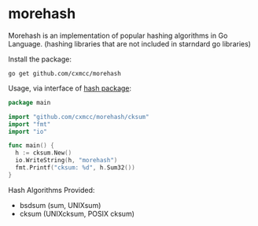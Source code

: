 morehash
========

Morehash is an implementation of popular hashing algorithms in Go Language.
(hashing libraries that are not included in starndard go libraries)


Install the package:
~~~
go get github.com/cxmcc/morehash
~~~

Usage, via interface of [hash package](http://golang.org/pkg/hash/):
~~~ go
package main

import "github.com/cxmcc/morehash/cksum"
import "fmt"
import "io"

func main() {
  h := cksum.New()
  io.WriteString(h, "morehash")
  fmt.Printf("cksum: %d", h.Sum32())
}

~~~

Hash Algorithms Provided:
* bsdsum (sum, UNIXsum)
* cksum (UNIXcksum, POSIX cksum)
